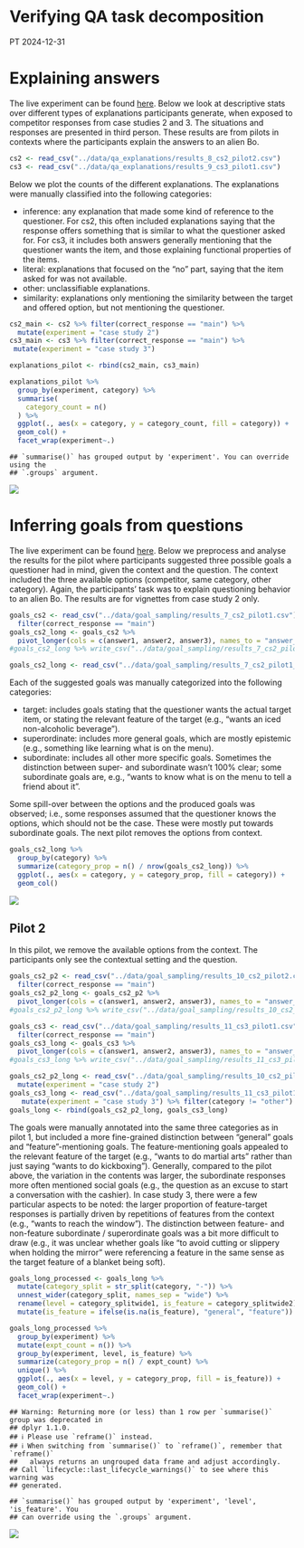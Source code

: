 Verifying QA task decomposition
================
PT
2024-12-31

# Explaining answers

The live experiment can be found
[here](https://polina-tsvilodub.github.io/goal-inferences/experiments/qa_explanations/).
Below we look at descriptive stats over different types of explanations
participants generate, when exposed to competitor responses from case
studies 2 and 3. The situations and responses are presented in third
person. These results are from pilots in contexts where the participants
explain the answers to an alien Bo.

``` r
cs2 <- read_csv("../data/qa_explanations/results_8_cs2_pilot2.csv")
cs3 <- read_csv("../data/qa_explanations/results_9_cs3_pilot1.csv")
```

Below we plot the counts of the different explanations. The explanations
were manually classified into the following categories:

- inference: any explanation that made some kind of reference to the
  questioner. For cs2, this often included explanations saying that the
  response offers something that is similar to what the questioner asked
  for. For cs3, it includes both answers generally mentioning that the
  questioner wants the item, and those explaining functional properties
  of the items.
- literal: explanations that focused on the “no” part, saying that the
  item asked for was not available.
- other: unclassifiable explanations.
- similarity: explanations only mentioning the similarity between the
  target and offered option, but not mentioning the questioner.

``` r
cs2_main <- cs2 %>% filter(correct_response == "main") %>%
  mutate(experiment = "case study 2")
cs3_main <- cs3 %>% filter(correct_response == "main") %>%
 mutate(experiment = "case study 3")

explanations_pilot <- rbind(cs2_main, cs3_main)

explanations_pilot %>%
  group_by(experiment, category) %>%
  summarise(
    category_count = n()
  ) %>%
  ggplot(., aes(x = category, y = category_count, fill = category)) +
  geom_col() +
  facet_wrap(experiment~.)
```

    ## `summarise()` has grouped output by 'experiment'. You can override using the
    ## `.groups` argument.

![](pilots_files/figure-gfm/unnamed-chunk-3-1.png)<!-- -->

# Inferring goals from questions

The live experiment can be found
[here](https://polina-tsvilodub.github.io/goal-inferences/experiments/goal_sampling/).
Below we preprocess and analyse the results for the pilot where
participants suggested three possible goals a questioner had in mind,
given the context and the question. The context included the three
available options (competitor, same category, other category). Again,
the participants’ task was to explain questioning behavior to an alien
Bo. The results are for vignettes from case study 2 only.

``` r
goals_cs2 <- read_csv("../data/goal_sampling/results_7_cs2_pilot1.csv") %>%
  filter(correct_response == "main")
goals_cs2_long <- goals_cs2 %>%
  pivot_longer(cols = c(answer1, answer2, answer3), names_to = "answer_num", values_to = "sampled_goals")
#goals_cs2_long %>% write_csv("../data/goal_sampling/results_7_cs2_pilot1_long.csv")

goals_cs2_long <- read_csv("../data/goal_sampling/results_7_cs2_pilot1_long.csv")
```

Each of the suggested goals was manually categorized into the following
categories:

- target: includes goals stating that the questioner wants the actual
  target item, or stating the relevant feature of the target (e.g.,
  “wants an iced non-alcoholic beverage”).
- superordinate: includes more general goals, which are mostly epistemic
  (e.g., something like learning what is on the menu).
- subordinate: includes all other more specific goals. Sometimes the
  distinction between super- and subordinate wasn’t 100% clear; some
  subordinate goals are, e.g., “wants to know what is on the menu to
  tell a friend about it”.

Some spill-over between the options and the produced goals was observed;
i.e., some responses assumed that the questioner knows the options,
which should not be the case. These were mostly put towards subordinate
goals. The next pilot removes the options from context.

``` r
goals_cs2_long %>%
  group_by(category) %>%
  summarize(category_prop = n() / nrow(goals_cs2_long)) %>%
  ggplot(., aes(x = category, y = category_prop, fill = category)) +
  geom_col()
```

![](pilots_files/figure-gfm/unnamed-chunk-5-1.png)<!-- -->

## Pilot 2

In this pilot, we remove the available options from the context. The
participants only see the contextual setting and the question.

``` r
goals_cs2_p2 <- read_csv("../data/goal_sampling/results_10_cs2_pilot2.csv") %>%
  filter(correct_response == "main")
goals_cs2_p2_long <- goals_cs2_p2 %>%
  pivot_longer(cols = c(answer1, answer2, answer3), names_to = "answer_num", values_to = "sampled_goals")
#goals_cs2_p2_long %>% write_csv("../data/goal_sampling/results_10_cs2_pilot2_long.csv")

goals_cs3 <- read_csv("../data/goal_sampling/results_11_cs3_pilot1.csv") %>%
  filter(correct_response == "main")
goals_cs3_long <- goals_cs3 %>%
  pivot_longer(cols = c(answer1, answer2, answer3), names_to = "answer_num", values_to = "sampled_goals")
#goals_cs3_long %>% write_csv("../data/goal_sampling/results_11_cs3_pilot1_long.csv")

goals_cs2_p2_long <- read_csv("../data/goal_sampling/results_10_cs2_pilot2_long.csv") %>%
  mutate(experiment = "case study 2")
goals_cs3_long <- read_csv("../data/goal_sampling/results_11_cs3_pilot1_long.csv") %>%
   mutate(experiment = "case study 3") %>% filter(category != "other")
goals_long <- rbind(goals_cs2_p2_long, goals_cs3_long)
```

The goals were manually annotated into the same three categories as in
pilot 1, but included a more fine-grained distinction between “general”
goals and “feature”-mentioning goals. The feature-mentioning goals
appealed to the relevant feature of the target (e.g., “wants to do
martial arts” rather than just saying “wants to do kickboxing”).
Generally, compared to the pilot above, the variation in the contents
was larger, the subordinate responses more often mentioned social goals
(e.g., the question as an excuse to start a conversation with the
cashier). In case study 3, there were a few particular aspects to be
noted: the larger proportion of feature-target responses is partially
driven by repetitions of features from the context (e.g., “wants to
reach the window”). The distinction between feature- and non-feature
subordinate / superordinate goals was a bit more difficult to draw
(e.g., it was unclear whether goals like “to avoid cutting or slippery
when holding the mirror” were referencing a feature in the same sense as
the target feature of a blanket being soft).

``` r
goals_long_processed <- goals_long %>%
  mutate(category_split = str_split(category, "-")) %>% 
  unnest_wider(category_split, names_sep = "wide") %>%
  rename(level = category_splitwide1, is_feature = category_splitwide2) %>%
  mutate(is_feature = ifelse(is.na(is_feature), "general", "feature"))

goals_long_processed %>%
  group_by(experiment) %>%
  mutate(expt_count = n()) %>%
  group_by(experiment, level, is_feature) %>%
  summarize(category_prop = n() / expt_count) %>%
  unique() %>%
  ggplot(., aes(x = level, y = category_prop, fill = is_feature)) +
  geom_col() +
  facet_wrap(experiment~.)
```

    ## Warning: Returning more (or less) than 1 row per `summarise()` group was deprecated in
    ## dplyr 1.1.0.
    ## ℹ Please use `reframe()` instead.
    ## ℹ When switching from `summarise()` to `reframe()`, remember that `reframe()`
    ##   always returns an ungrouped data frame and adjust accordingly.
    ## Call `lifecycle::last_lifecycle_warnings()` to see where this warning was
    ## generated.

    ## `summarise()` has grouped output by 'experiment', 'level', 'is_feature'. You
    ## can override using the `.groups` argument.

![](pilots_files/figure-gfm/unnamed-chunk-7-1.png)<!-- -->
